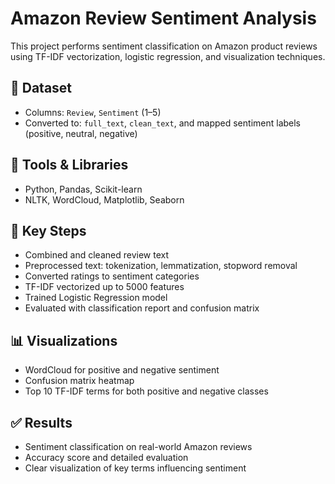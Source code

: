 # Amazon Review Sentiment Analysis

This project performs sentiment classification on Amazon product reviews using TF-IDF vectorization, logistic regression, and visualization techniques.

## 📁 Dataset

- Columns: `Review`, `Sentiment` (1–5)
- Converted to: `full_text`, `clean_text`, and mapped sentiment labels (positive, neutral, negative)

## 🔧 Tools & Libraries

- Python, Pandas, Scikit-learn
- NLTK, WordCloud, Matplotlib, Seaborn

## 🧠 Key Steps

- Combined and cleaned review text
- Preprocessed text: tokenization, lemmatization, stopword removal
- Converted ratings to sentiment categories
- TF-IDF vectorized up to 5000 features
- Trained Logistic Regression model
- Evaluated with classification report and confusion matrix

## 📊 Visualizations

- WordCloud for positive and negative sentiment
- Confusion matrix heatmap
- Top 10 TF-IDF terms for both positive and negative classes

## ✅ Results

- Sentiment classification on real-world Amazon reviews
- Accuracy score and detailed evaluation
- Clear visualization of key terms influencing sentiment
